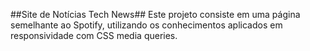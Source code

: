 ##Site de Notícias Tech News##
Este projeto consiste em uma página semelhante ao Spotify, utilizando os conhecimentos aplicados em responsividade com CSS media queries.
